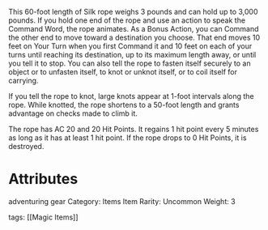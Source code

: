 This 60-foot length of Silk rope weighs 3 pounds and can hold up to 3,000 pounds. If you hold one end of the rope and use an action to speak the Command Word, the rope animates. As a Bonus Action, you can Command the other end to move toward a destination you choose. That end moves 10 feet on Your Turn when you first Command it and 10 feet on each of your turns until reaching its destination, up to its maximum length away, or until you tell it to stop. You can also tell the rope to fasten itself securely to an object or to unfasten itself, to knot or unknot itself, or to coil itself for carrying.

If you tell the rope to knot, large knots appear at 1-foot intervals along the rope. While knotted, the rope shortens to a 50-foot length and grants advantage on checks made to climb it.

The rope has AC 20 and 20 Hit Points. It regains 1 hit point every 5 minutes as long as it has at least 1 hit point. If the rope drops to 0 Hit Points, it is destroyed.

# Attributes
adventuring gear
Category: Items
Item Rarity: Uncommon
Weight: 3

tags: [[Magic Items]]